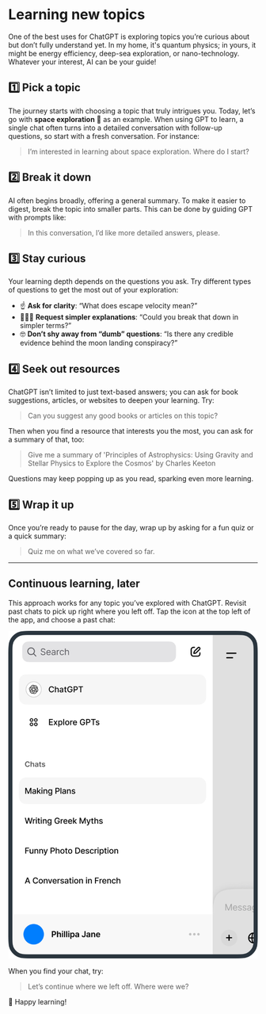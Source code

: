 # Learning new topics
One of the best uses for ChatGPT is exploring topics you’re curious about but don’t fully understand yet. In my home, it's quantum physics; in yours, it might be energy efficiency, deep-sea exploration, or nano-technology. Whatever your interest, AI can be your guide!

## 1️⃣ Pick a topic
The journey starts with choosing a topic that truly intrigues you. Today, let’s go with **space exploration** 🚀 as an example. When using GPT to learn, a single chat often turns into a detailed conversation with follow-up questions, so start with a fresh conversation. For instance:

> I’m interested in learning about space exploration. Where do I start?

## 2️⃣ Break it down
AI often begins broadly, offering a general summary. To make it easier to digest, break the topic into smaller parts. This can be done by guiding GPT with prompts like:

> In this conversation, I’d like more detailed answers, please. 

## 3️⃣ Stay curious
Your learning depth depends on the questions you ask. Try different types of questions to get the most out of your exploration:

- ☝️ **Ask for clarity**: “What does escape velocity mean?”
- 👨🏼‍🏫 **Request simpler explanations**: “Could you break that down in simpler terms?”
- 🤓 **Don’t shy away from “dumb” questions**: “Is there any credible evidence behind the moon landing conspiracy?”

## 4️⃣ Seek out resources
ChatGPT isn’t limited to just text-based answers; you can ask for book suggestions, articles, or websites to deepen your learning. Try:

> Can you suggest any good books or articles on this topic?

Then when you find a resource that interests you the most, you can ask for a summary of that, too:

> Give me a summary of 'Principles of Astrophysics: Using Gravity and Stellar Physics to Explore the Cosmos' by Charles Keeton

Questions may keep popping up as you read, sparking even more learning.

## 5️⃣ Wrap it up
Once you’re ready to pause for the day, wrap up by asking for a fun quiz or a quick summary:

> Quiz me on what we’ve covered so far.

***

## Continuous learning, later
This approach works for any topic you’ve explored with ChatGPT. Revisit past chats to pick up right where you left off. Tap the icon at the top left of the app, and choose a past chat:

![Finding previous chats](./assets/images/side-drawer.png)

When you find your chat, try:

> Let’s continue where we left off. Where were we?

🍏 Happy learning!